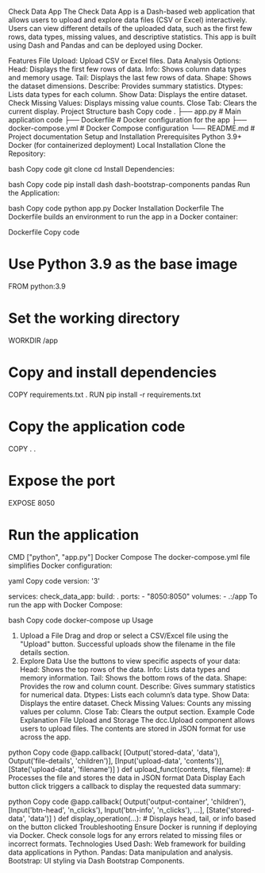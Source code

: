 Check Data App
The Check Data App is a Dash-based web application that allows users to upload and explore data files (CSV or Excel) interactively. Users can view different details of the uploaded data, such as the first few rows, data types, missing values, and descriptive statistics. This app is built using Dash and Pandas and can be deployed using Docker.

Features
File Upload: Upload CSV or Excel files.
Data Analysis Options:
Head: Displays the first few rows of data.
Info: Shows column data types and memory usage.
Tail: Displays the last few rows of data.
Shape: Shows the dataset dimensions.
Describe: Provides summary statistics.
Dtypes: Lists data types for each column.
Show Data: Displays the entire dataset.
Check Missing Values: Displays missing value counts.
Close Tab: Clears the current display.
Project Structure
bash
Copy code
.
├── app.py                 # Main application code
├── Dockerfile             # Docker configuration for the app
├── docker-compose.yml     # Docker Compose configuration
└── README.md              # Project documentation
Setup and Installation
Prerequisites
Python 3.9+
Docker (for containerized deployment)
Local Installation
Clone the Repository:

bash
Copy code
git clone <repository-url>
cd <repository-directory>
Install Dependencies:

bash
Copy code
pip install dash dash-bootstrap-components pandas
Run the Application:

bash
Copy code
python app.py
Docker Installation
Dockerfile
The Dockerfile builds an environment to run the app in a Docker container:

Dockerfile
Copy code
# Use Python 3.9 as the base image
FROM python:3.9

# Set the working directory
WORKDIR /app

# Copy and install dependencies
COPY requirements.txt .
RUN pip install -r requirements.txt

# Copy the application code
COPY . .

# Expose the port
EXPOSE 8050

# Run the application
CMD ["python", "app.py"]
Docker Compose
The docker-compose.yml file simplifies Docker configuration:

yaml
Copy code
version: '3'

services:
  check_data_app:
    build: .
    ports:
      - "8050:8050"
    volumes:
      - .:/app
To run the app with Docker Compose:

bash
Copy code
docker-compose up
Usage
1. Upload a File
Drag and drop or select a CSV/Excel file using the "Upload" button. Successful uploads show the filename in the file details section.
2. Explore Data
Use the buttons to view specific aspects of your data:
Head: Shows the top rows of the data.
Info: Lists data types and memory information.
Tail: Shows the bottom rows of the data.
Shape: Provides the row and column count.
Describe: Gives summary statistics for numerical data.
Dtypes: Lists each column’s data type.
Show Data: Displays the entire dataset.
Check Missing Values: Counts any missing values per column.
Close Tab: Clears the output section.
Example Code Explanation
File Upload and Storage
The dcc.Upload component allows users to upload files. The contents are stored in JSON format for use across the app.

python
Copy code
@app.callback(
    [Output('stored-data', 'data'), Output('file-details', 'children')],
    [Input('upload-data', 'contents')],
    [State('upload-data', 'filename')]
)
def upload_funct(contents, filename):
    # Processes the file and stores the data in JSON format
Data Display
Each button click triggers a callback to display the requested data summary:

python
Copy code
@app.callback(
    Output('output-container', 'children'),
    [Input('btn-head', 'n_clicks'), Input('btn-info', 'n_clicks'), ...],
    [State('stored-data', 'data')]
)
def display_operation(...):
    # Displays head, tail, or info based on the button clicked
Troubleshooting
Ensure Docker is running if deploying via Docker.
Check console logs for any errors related to missing files or incorrect formats.
Technologies Used
Dash: Web framework for building data applications in Python.
Pandas: Data manipulation and analysis.
Bootstrap: UI styling via Dash Bootstrap Components.
